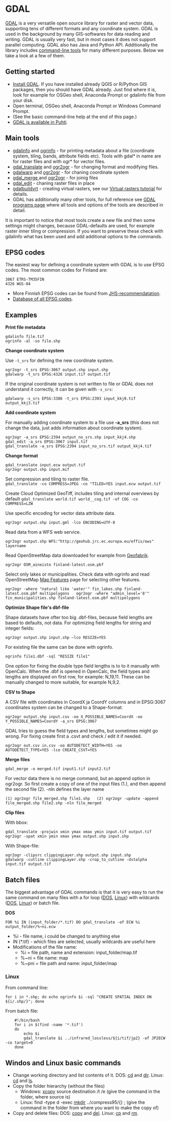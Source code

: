 # GDAL

[GDAL](http://www.gdal.org) is a very versatile open source library for raster and vector data, supporting tens of different formats and any coordinate system. GDAL is used in the background by many GIS-softwares for data reading and writing. GDAL is usually very fast, but in most cases it does not support parallel computing. GDAL also has Java and Python API. Additionally the library includes [command-line tools](https://gdal.org/programs/index.html) for many different purposes. Below we take a look at a few of them.

## Getting started

* [Install GDAL](https://gdal.org/download.html#binaries). If you have installed already QGIS or R/Python GIS packages, then you should have GDAL already. Just find where it is, look for example for OSGeo shell, Anaconda Prompt or gdalinfo file from your disk.
* Open terminal, OSGeo shell, Anaconda Prompt or Windows Command Prompt.
* (See the basic command-line help at the end of this page.)
* [GDAL is available in Puhti](../../../apps/gdal.md).

## Main tools

*  [gdalinfo](http://www.gdal.org/gdalinfo.html) and [ogrinfo](http://www.gdal.org/ogrinfo.html) - for printing metadata about a file (coordinate system, tiling, bands, attribute fields etc). Tools with gdal* in name are for raster files and with ogr* for vector files.
*   [gdal_translate](http://www.gdal.org/gdal_translate.html) and [ogr2ogr](http://www.gdal.org/ogr2ogr.html) - for changing format and modifying files.
*   [gdalwarp](http://www.gdal.org/gdalwarp.html) and [ogr2ogr](http://www.gdal.org/ogr2ogr.html) - for chaning coordinate system
*   [gdal_merge ](http://www.gdal.org/gdal_merge.html)and [ogr2ogr](http://www.gdal.org/ogr2ogr.html) - for joinig files
*   [gdal_edit](https://gdal.org/programs/gdal_edit.html#gdal-edit) - chaning raster files in place
*   [gdalbuildvrt](https://gdal.org/programs/gdalbuildvrt.html) - creating virtual rasters, see our [Virtual rasters tutorial](virtual-rasters.md) for details.
*   GDAL has additionally many other tools, for full reference see [GDAL programs page](https://gdal.org/programs/index.html) where all tools and options of the tools are described in detail.


It is important to notice that most tools create a new file and then some settings might changes, because GDAL-defaults are used, for example raster inner tiling or compression. If you want to preserve these check with gdalinfo what has been used and add additional options to the commands.

## EPSG codes

The easiest way for defining a coordinate system with GDAL is to use EPSG codes. The most common codes for Finland are:

```
3067 ETRS-TM35FIN  
4326 WGS-84
```

*   More Finnish EPSG codes can be found from [JHS-recommendatation](https://www.suomidigi.fi/sites/default/files/2020-07/JHS197_liite10.doc).
*   [Database of all EPSG codes](https://epsg.org/home.html).

## Examples

**Print file metadata**

```
gdalinfo file.tif  
ogrinfo -al -so file.shp
```

**Change coordinate system**

Use `-t_srs` for defining the new coordinate system.

```
ogr2ogr -t_srs EPSG:3067 output.shp input.shp  
gdalwarp -t_srs EPSG:4326 input.tif output.tif
```

If the original coordinate system is not written to file or GDAL does not understand it correctly, it can be given with `-s_srs`:

`gdalwarp -s_srs EPSG:3386 -t_srs EPSG:2393 input_kkj0.tif output_kkj3.tif`

**Add coordinate system**

For manually adding coordinate system to a file use **-a_srs** (this does not change the data, just adds information about coordinate system).

`ogr2ogr -a_srs EPSG:2394 output_no_srs.shp input_kkj4.shp`  
`gdal_edit -a_srs EPSG:3067 input.tif`  
`gdal_translate -a_srs EPSG:2394 input_no_srs.tif output_kkj4.tif`

**Change format**

```
gdal_translate input.ecw output.tif  
ogr2ogr output.shp input.mif
```

Set compression and tiling to raster file.  
`gdal_translate -co COMPRESS=JPEG -co "TILED=YES input.ecw output.tif`

Create Cloud Optimized GeoTiff, includes tiling and internal overviews by default
`gdal_translate world.tif world__cog.tif -of COG -co COMPRESS=LZW`

Use specific encoding for vector data attribute data.

`ogr2ogr output.shp input.gml -lco ENCODING=UTF-8`

Read data from a WFS web service.

`ogr2ogr output.shp WFS:"http://geohub.jrc.ec.europa.eu/effis/ows" layername`

Read OpenStreetMap data downloaded for example from [Geofabrik](http://download.geofabrik.de/europe/finland.html).

`ogr2ogr OSM_aineisto finland-latest.osm.pbf`

Select only lakes or municipalities. Check data with ogrinfo and read OpenStreetMap [Map Features](http://wiki.openstreetmap.org/wiki/Map_Features) page for selecting other features.

`ogr2ogr -where "natural like 'water'" fin_lakes.shp finland-latest.osm.pbf multipolygons  
ogr2ogr -where "admin_level='8'" fin_municipalities.shp finland-latest.osm.pbf multipolygons`

**Optimize Shape file's dbf-file**

Shape datasets have ofter too big .dbf-files, because field lengths are based to defaults, not data. For optimizing field lengths for string and integer fields:

`ogr2ogr output.shp input.shp –lco RESIZE=YES`

For existing file the same can be done with ogrinfo.

`ogrinfo file1.dbf -sql "RESIZE file1"`

One option for fixing the double type field lengths is to to it manually with OpenCalc. When the .dbf is opened in OpenCalc, the field types and lengths are displayed on first row, for example: N,19,11\. These can be manually changed to more suitable, for example N,9,2.

**CSV to Shape**

A CSV file with coordinates in CoordX ja CoordY columns and in EPSG:3067 coordinates system can be changed to a Shape-format:  

`ogr2ogr output.shp input.csv -oo X_POSSIBLE_NAMES=CoordX -oo Y_POSSIBLE_NAMES=CoordY -a_srs EPSG:3067`

GDAL tries to guess the field types and lengths, but sometimes might go wrong. For fixing create first a .csvt and check / edit it if needed.

`ogr2ogr out.csv in.csv -oo AUTODETECT_WIDTH=YES -oo AUTODETECT_TYPE=YES -lco CREATE_CSVT=YES`

**Merge files**

`gdal_merge -o merged.tif input1.tif input2.tif`

For vector data there is no merge command, but an append option in ogr2ogr. So first create a copy of one of the input files (1.), and then append the second file (2). -nln defines the layer name

`(1) ogr2ogr file_merged.shp file1.shp  
(2) ogr2ogr -update -append file_merged.shp file2.shp -nln file_merged`

**Clip files**

With bbox:

```
gdal_translate -projwin xmin ymax xmax ymin input.tif output.tif  
ogr2ogr -spat xmin ymin xmax ymax output.shp input.shp
```

With Shape-file:

```
ogr2ogr -clipsrc clippingLayer.shp output.shp input.shp  
gdalwarp -cutline clippingLayer.shp -crop_to_cutline -dstalpha input.tif output.tif
```

## Batch files

The biggest advantage of GDAL commands is that it is very easy to run the same command on many files with a for loop ([DOS](https://docs.microsoft.com/en-us/windows-server/administration/windows-commands/for), [Linux](http://stackoverflow.com/questions/9612090/how-to-loop-list-of-file-names-returned-by-find)) with wildcards ([DOS](https://docs.microsoft.com/en-us/previous-versions/windows/desktop/indexsrv/ms-dos-and-windows-wildcard-characters), [Linux](http://www.linfo.org/wildcard.html)) or batch file.

**DOS**

`FOR %i IN (input_folder/*.tif) DO gdal_translate -of ECW %i output_folder/%~ni.ecw`

* %i - file name, i could be changed to anything else
* IN (*.tif) - which files are selected, usually wildcards are useful here
* Modifications of the file name:
    *   %i = file path, name and extension: input_folder/map.tif
    *   %~ni = file name: map
    *   %~pni = file path and name: input_folder/map



### Linux

From command line:

`for i in *.shp; do echo ogrinfo $i -sql "CREATE SPATIAL INDEX ON ${i/.shp/}"; done`

From batch file:

```
    #!/bin/bash
    for i in $(find -name '*.tif')
    do
        echo $i
        gdal_translate $i ../infrared_lossless/${i/tif/jp2} -of JP2ECW -co target=0
    done
```

## Windos and Linux basic commands

*   Change working directory and list contents of it. DOS: [cd](http://www.computerhope.com/cdhlp.htm) and [dir](http://www.computerhope.com/dirhlp.htm). Linux: [cd](http://www.computerhope.com/unix/ucd.htm) and [ls](http://www.computerhope.com/unix/uls.htm).
*   Copy the folder hierarchy (without the files)
    *   Windows: [xcopy](https://docs.microsoft.com/en-us/windows-server/administration/windows-commands/xcopy) source destination /t /e (give the command in the folder, where source is)
    *   Linux: find -type d -exec [mkdir](http://www.computerhope.com/unix/umkdir.htm) ../compress95/{} \; (give the command in the folder from where you want to make the copy of)
*   Copy and delete files: DOS: [copy](https://docs.microsoft.com/en-us/windows-server/administration/windows-commands/copy) and [del](https://docs.microsoft.com/en-us/windows-server/administration/windows-commands/del). Linux: [cp](http://www.computerhope.com/unix/ucp.htm) and [rm](http://www.computerhope.com/unix/urm.htm).


